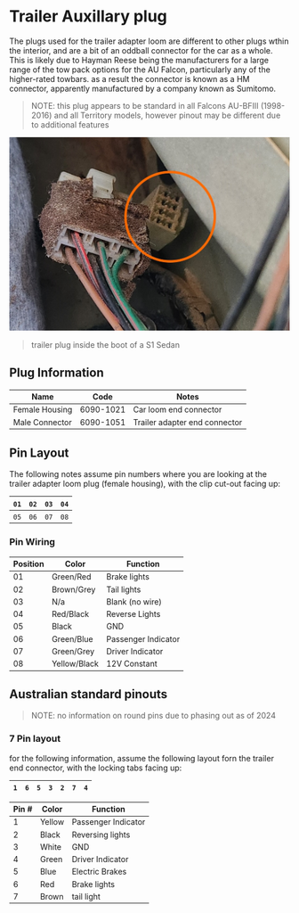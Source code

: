 <link rel="stylesheet" type="text/css" href="../../Common/overrides.css">

# Trailer Auxillary plug

The plugs used for the trailer adapter loom are different to other plugs wthin the interior, and are a bit of an oddball connector for the car as a whole. This is likely due to Hayman Reese being the manufacturers for a large range of the tow pack options for the AU Falcon, particularly any of the higher-rated towbars. as a result the connector is known as a HM connector, apparently manufactured by a company known as Sumitomo.

> NOTE: this plug appears to be standard in all Falcons AU-BFIII (1998-2016) and all Territory models, however pinout may be different due to additional features

![Trailer loom plug 98 Sedan](./sedan-trailer-plug.jpg)

> trailer plug inside the boot of a S1 Sedan

## Plug Information

| Name | Code | Notes |
| --- | --- | --- |
| Female Housing | 6090-1021 | Car loom end connector |
| Male Connector | 6090-1051 | Trailer adapter end connector |

## Pin Layout
The following notes assume pin numbers where you are looking at the trailer adapter loom plug (female housing), with the clip cut-out facing up:

| `01` | `02` | `03` | `04` |
| --- | --- | --- | --- |
| `05` | `06` | `07` | `08` |

### Pin Wiring

| Position | Color | Function |
| --- | --- | --- |
| 01 | Green/Red | Brake lights |
| 02 | Brown/Grey | Tail lights |
| 03 | N/a | Blank (no wire) |
| 04 | Red/Black | Reverse Lights |
| 05 | Black | GND |
| 06 | Green/Blue | Passenger Indicator |
| 07 | Green/Grey | Driver Indicator |
| 08 | Yellow/Black | 12V Constant |

## Australian standard pinouts

> NOTE: no information on round pins due to phasing out as of 2024

### 7 Pin layout

for the following information, assume the following layout forn the trailer end connector, with the locking tabs facing up:

| `1` | `6` | `5` | `3` | `2` | `7` | `4` |
| --- | --- | --- | --- | --- | --- | --- |

| Pin # | Color | Function |
| --- | --- | --- |
| 1 | Yellow | Passenger Indicator |
| 2 | Black | Reversing lights |
| 3 | White | GND |
| 4 | Green | Driver Indicator |
| 5 | Blue | Electric Brakes |
| 6 | Red | Brake lights |
| 7 | Brown | tail light |